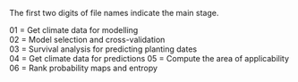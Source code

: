 The first two digits of file names indicate the main stage.

01 = Get climate data for modelling  
02 = Model selection and cross-validation  
03 = Survival analysis for predicting planting dates  
04 = Get climate data for predictions
05 = Compute the area of applicability
06 = Rank probability maps and entropy

